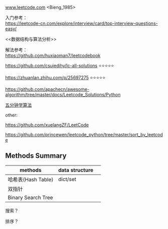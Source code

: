 www.leetcode.com <Bieng_1985>

入门参考：<br>https://leetcode-cn.com/explore/interview/card/top-interview-questions-easy/

<<数据结构与算法分析>>

解法参考：<br>https://github.com/huxiaoman7/leetcodebook

https://github.com/csujedihy/lc-all-solutions :star::star::star::star::star: 

https://zhuanlan.zhihu.com/p/25697275 :star::star::star::star::star: 

https://github.com/apachecn/awesome-algorithm/tree/master/docs/Leetcode_Solutions/Python

[五分钟学算法](http://mp.weixin.qq.com/mp/homepage?__biz=MzUyNjQxNjYyMg==&hid=3&sn=23b24165799e9ac04bf08073ee7b0a93&scene=18#wechat_redirect) 



other:

https://github.com/xuelangZF/LeetCode

https://github.com/princewen/leetcode_python/tree/master/sort_by_leetcode



## Methods Summary

| methods            | data structure |      |
| ------------------ | -------------- | ---- |
| 哈希表(Hash Table) | dict/set       |      |
| 双指针             |                |      |
| Binary Search Tree |                |      |



搜索？

排序？






